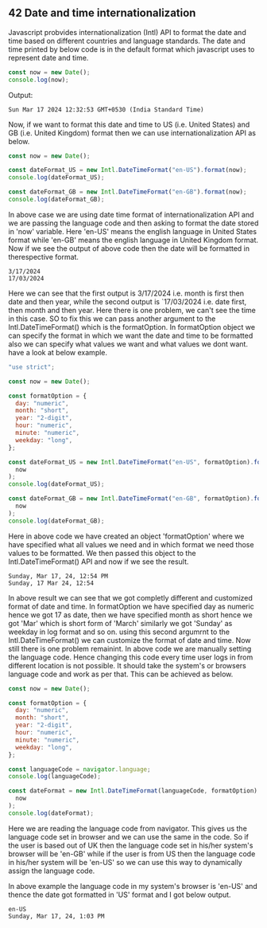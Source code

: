 ## 42 Date and time internationalization

Javascript probvides internationalization (Intl) API to format the date and time based on different countries and language standards.
The date and time printed by below code is in the default format which javascript uses to represent date and time.

```javascript
const now = new Date();
console.log(now);
```

Output:

```
Sun Mar 17 2024 12:32:53 GMT+0530 (India Standard Time)
```

Now, if we want to format this date and time to US (i.e. United States) and GB (i.e. United Kingdom) format then we can use internationalization API as below.

```javascript
const now = new Date();

const dateFormat_US = new Intl.DateTimeFormat("en-US").format(now);
console.log(dateFormat_US);

const dateFormat_GB = new Intl.DateTimeFormat("en-GB").format(now);
console.log(dateFormat_GB);
```

In above case we are using date time format of internationalization API and we are passing the language code and then asking to format the date stored in 'now' variable. Here 'en-US' means the english language in United States format while 'en-GB' means the english language in United Kingdom format. Now if we see the output of above code then the date will be formatted in therespective format.

```
3/17/2024
17/03/2024
```

Here we can see that the first output is 3/17/2024 i.e. month is first then date and then year, while the second output is `17/03/2024 i.e. date first, then month and then year. Here there is one problem, we can't see the time in this case. SO to fix this we can pass another argument to the Intl.DateTimeFormat() which is the formatOption. In formatOption object we can specify the format in which we want the date and time to be formatted also we can specify what values we want and what values we dont want. have a look at below example.

```javascript
"use strict";

const now = new Date();

const formatOption = {
  day: "numeric",
  month: "short",
  year: "2-digit",
  hour: "numeric",
  minute: "numeric",
  weekday: "long",
};

const dateFormat_US = new Intl.DateTimeFormat("en-US", formatOption).format(
  now
);
console.log(dateFormat_US);

const dateFormat_GB = new Intl.DateTimeFormat("en-GB", formatOption).format(
  now
);
console.log(dateFormat_GB);
```

Here in above code we have created an object 'formatOption' where we have specified what all values we need and in which format we need those values to be formatted. We then passed this object to the Intl.DateTimeFormat() API and now if we see the result.

```
Sunday, Mar 17, 24, 12:54 PM
Sunday, 17 Mar 24, 12:54
```

In above result we can see that we got completly different and customized format of date and time. In formatOption we have specified day as numeric hence we got 17 as date, then we have specified month as short hence we got 'Mar' which is short form of 'March' similarly we got 'Sunday' as weekday in log format and so on. using this second argumrnt to the Intl.DateTimeFormat() we can customize the format of date and time. Now still there is one problem remainint. In above code we are manually setting the language code. Hence changing this code every time user logs in from different location is not possible. It should take the system's or browsers language code and work as per that. This can be achieved as below.

```javascript
const now = new Date();

const formatOption = {
  day: "numeric",
  month: "short",
  year: "2-digit",
  hour: "numeric",
  minute: "numeric",
  weekday: "long",
};

const languageCode = navigator.language;
console.log(languageCode);

const dateFormat = new Intl.DateTimeFormat(languageCode, formatOption).format(
  now
);
console.log(dateFormat);
```

Here we are reading the language code from navigator. This gives us the language code set in browser and we can use the same in the code. So if the user is based out of UK then the language code set in his/her system's browser will be 'en-GB' while if the user is from US then the language code in his/her system will be 'en-US' so we can use this way to dynamically assign the language code.

In above example the language code in my system's browser is 'en-US' and thence the date got formatted in 'US' format and I got below output.

```
en-US
Sunday, Mar 17, 24, 1:03 PM
```
